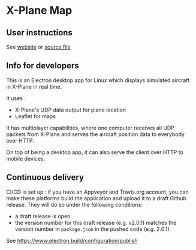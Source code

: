 # X-Plane Map

## User instructions

See [website](https://xmap.fouc.net) or [source file](/docs/README.md)

## Info for developers

This is an Electron desktop app for Linux which displays simulated aircraft in X-Plane in real time.

It uses :
 - X-Plane's UDP data output for plane location
 - Leaflet for maps
 
It has multiplayer capabilities, where one computer receives all UDP packets from X-Plane and serves the aircraft position data to everybody over HTTP.
 
On top of being a desktop app, it can also serve the client over HTTP to mobile devices.

## Continuous delivery

CI/CD is set up : if you have an Appveyor and Travis.org account, you can make these platforms build the application and upload it to a draft Github release.  They will do so under the following conditions:

- a draft release is open
- the version number for this draft release (e.g. v2.0.1) matches the version number in `package.json` in the pushed code (e.g. 2.0.1). 

See https://www.electron.build/configuration/publish


